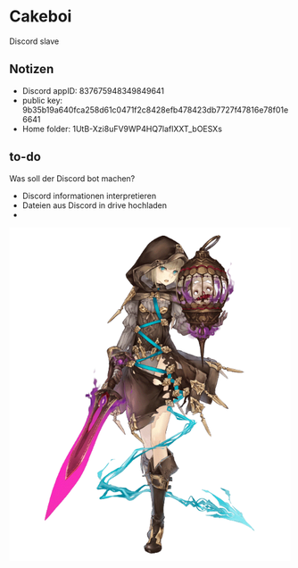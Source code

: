 # Cakeboi

Discord slave

## Notizen

* Discord appID: 837675948349849641
* public key: 9b35b19a640fca258d61c0471f2c8428efb478423db7727f47816e78f01e6641
* Home folder: 1UtB-Xzi8uFV9WP4HQ7laflXXT_bOESXs
## to-do

Was soll der Discord bot machen?
- Discord informationen interpretieren
- Dateien aus Discord in drive hochladen
- 


![gretel](waifus/waifu.png)